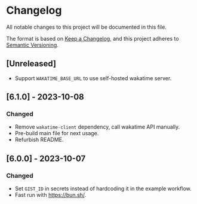 # Changelog

All notable changes to this project will be documented in this file.

The format is based on [Keep a Changelog](https://keepachangelog.com/en/1.0.0/),
and this project adheres to [Semantic Versioning](https://semver.org/spec/v2.0.0.html).

## [Unreleased]

- Support `WAKATIME_BASE_URL` to use self-hosted wakatime server.

## [6.1.0] - 2023-10-08

### Changed

- Remove `wakatime-client` dependency, call wakatime API manually.
- Pre-build main file for next usage.
- Refurbish README.

## [6.0.0] - 2023-10-07

### Changed

- Set `GIST_ID` in secrets instead of hardcoding it in the example workflow.
- Fast run with <https://bun.sh/>.
